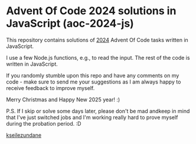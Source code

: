 # Advent Of Code 2024 solutions in JavaScript (aoc-2024-js)

This repository contains solutions of [2024](https://adventofcode.com/2024) Advent Of Code tasks written
in JavaScript.

I use a few Node.js functions, e.g., to read the input. The rest of the code is written in JavaScript.

If you randomly stumble upon this repo and have any comments on my code -
make sure to send me your suggestions as I am always happy to receive feedback
to improve myself.

Merry Christmas and Happy New 2025 year! :)

P.S. If I skip or solve some days later, please don't be mad andkeep in mind that I've just 
switched jobs and I'm working really hard to prove myself during the probation period. :D

[kseilezundane](https://github.com/kseilezundane)
